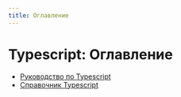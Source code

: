 ```yaml
---
title: Оглавление
---
```


# Typescript: Оглавление

- [Руководство по Typescript](guide/intro/about-ts.md)
- [Справочник Typescript](handbook/basic-types.md)

